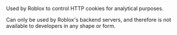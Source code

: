 Used by Roblox to control HTTP cookies for analytical purposes.

Can only be used by Roblox's backend servers, and therefore is not available to developers in any shape or form.